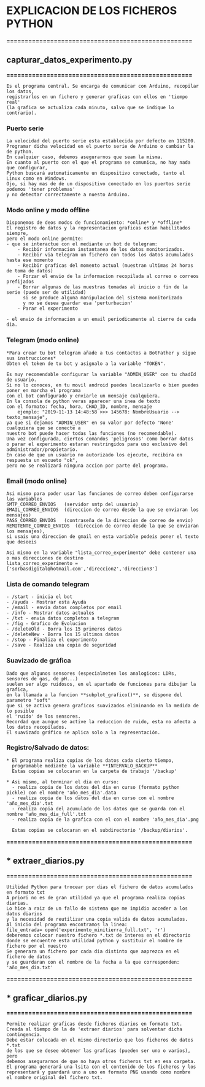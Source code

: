 # EXPLICACION DE LOS FICHEROS PYTHON

**===================================================**
## capturar_datos_experimento.py
**===================================================**

	Es el programa central. Se encarga de comunicar con Arduino, recopilar los datos, 
	registrarlos en un fichero y generar graficas con ellos en 'tiempo real' 
	(la grafica se actualiza cada minuto, salvo que se indique lo contrario).

### Puerto serie

	La velocidad del puerto serie esta establecida por defecto en 115200.
	Programar dicha velocidad en el puerto serie de Arduino o cambiar la de python.
	En cualquier caso, debemos asegurarnos que sean la misma.
	En cuanto al puerto con el que el programa se comunica, no hay nada que configurar,
	Python buscará automaticamente un dispositivo conectado, tanto el Linux como en Windows.
	Ojo, si hay mas de de un dispositivo conectado en los puertos serie podemos 'tener problemas'
	y no detectar correctamente a nuesto Arduino.

### Modo online y modo offline

	Disponemos de deos modos de funcionamiento: *online* y *offline*
	El registro de datos y la representacion graficas estan habilitados siempre,
	pero el modo online permite:
	- que se interactue con el mediante un bot de telegram: 
		- Recibir informacion instantanea de los datos monitorizados.
		- Recibir via telegram un fichero con todos los datos acumulados hasta ese momento
		- Recibir graficas del momento actual (muestran ultimas 24 horas de toma de datos)
		- Forzar el envio de la informacion recopilada al correo o correos prefijados
		- Borrar algunas de las muestras tomadas al inicio o fin de la serie (puede ser de utilidad) 
		  si se produce alguna manipulacion del sistema monitorizado 
		  y no se desea guardar esa 'perturbacion'
		- Parar el experimento
		  
	- el envio de informacion a un email periodicamente al cierre de cada dia.


### Telegram (modo online)

    *Para crear tu bot telegram añade a tus contactos a BotFather y sigue sus instrucciones*
	Obten el token de tu bot y asignalo a la variable "TOKEN".
	
	Es muy recomendable configurar la variable "ADMIN_USER" con tu chadId de usuario. 
	Si no lo conoces, en tu movil android puedes localizarlo o bien puedes poner en marcha el programa 
	con el bot configurado y enviarle un mensaje cualquiera. 
	En la consola de python veras aparecer una inea de texto
	con el formato: fecha, hora, CHAD_ID, nombre, mensaje	
		ejemplo: "2019-11-13 14:48:58 >>> 145678: NombreUsuario --> texto_mensaje",
	ya que si dejamos "ADMIN_USER" en su valor por defecto 'None' cualquiera que se conecte a 
	nuestro bot puede hacer todas las funciones (no recomendable).
	Una vez configurada, ciertos comandos 'peligrosos' como borrar datos 
	o parar el experimento estaran restringidos para uso exclusivo del administrador/propietario.
	En caso de que un usuario no autorizado los ejecute, recibira en respuesta un escueto "ok", 
	pero no se realizará ninguna accion por parte del programa.

### Email (modo online)

	Asi mismo para poder usar las funciones de correo deben configurarse las variables
	SMTP_CORREO_ENVIOS   (servidor smtp del usuario)
	EMAIL_CORREO_ENVIOS  (direccion de correo desde la que se enviaran los mensajes)
	PASS_CORREO_ENVIOS   (contraseña de la direccion de correo de envio)
	REMITENTE_CORREO_ENVIOS  (direccion de correo desde la que se enviaran los mensajes),
	si usais una direccion de gmail en esta variable podeis poner el texto que deseeis

	Asi mismo en la variable "lista_correo_experimento" debe contener una o mas direcciones de destino
	lista_correo_experimento = ['sorbasdigital@hotmail.com','direccion2','direccion3']  

### Lista de comando telegram

	- /start - inicia el bot
	- /ayuda - Mostrar esta Ayuda
	- /email - envia datos completos por email
	- /info - Mostrar datos actuales
	- /txt - envia datos completos a telegram
	- /fig - Grafico de Evolucion
	- /deleteOld - Borra los 15 primeros datos
	- /deleteNew - Borra los 15 ultimos datos
	- /stop - Finaliza el experimento
	- /save - Realiza una copia de seguridad




### Suavizado de gráfica

	Dado que algunos sensores (especialmeten los analogicos: LDRs, sensores de gas, de pH...) 
	suelen ser algo ruidosos, en el apartado de funciones para dibujar la grafica, 
	en la llamada a la funcion **subplot_grafico()**, se dispone del parametro "soft" 
	que si se activa genera graficos suavizados eliminando en la medida de lo posible 
	el 'ruido' de los sensores.
	Recordad que aunque se active la reduccion de ruido, esta no afecta a los datos recopilados. 
	El suavizado gráfico se aplica solo a la representación.


### Registro/Salvado de datos:

	* El programa realiza copias de los datos cada cierto tiempo, 
	  programable mediante la variable **INTERVALO_BACKUP**
	  Estas copias se colocaran en la carpeta de trabajo '/backup'

	* Asi mismo, al terminar el dia en curso:
	  - realiza copia de los datos del dia en curso (formato python pickle) con el nombre 'año_mes_dia'.data 
	  - realiza copia de los datos del dia en curso con el nombre 'año_mes_dia'.txt
	  - realiza copia del acumulado de los datos que se guarda con el nombre 'año_mes_dia_full'.txt
	  - realiza copia de la grafica con el con el nombre 'año_mes_dia'.png
	  
	  Estas copias se colocaran en el subdirectorio '/backup/diarios'.
	
	

**===================================================**
## * extraer_diarios.py
**===================================================**

	Utilidad Python para trocear por dias el fichero de datos acumulados en formato txt
	A priori no es de gran utilidad ya que el programa realiza copias diarias.
	Lo hice a raiz de un fallo de sistema que me impidio acceder a los datos diarios 
	y la necesidad de reutilizar una copia valida de datos acumulados.
	Al inicio del programa encontramos la linea:
	file_entrada= open('experimento_minitierra_full.txt', 'r') 
	deberemos colocar nuestro fichero *.txt de interes en el directorio 
	donde se encuentre esta utilidad python y sustituir el nombre de fichero por el nuestro
	Se generara un fichero por cada dia distinto que aaprezca en el fichero de datos
	y se guardaran con el nombre de la fecha a la que corresponden: 'año_mes_dia.txt'
	
	

**===================================================**
## * graficar_diarios.py
**===================================================**

	Permite realizar graficas desde ficheros diarios en formato txt.
	Creada al tiempo de la de 'extraer diarios' para solventar dicha contingencia.
	Debe estar colocada en el mismo directorio que los ficheros de datos *.txt 
	de los que se desee obtener las graficas (pueden ser uno o varios), pero
	debemos asegurarnos de que no haya otros ficheros txt en esa carpeta.
	El programa generará una lsita con el contenido de los ficheros y los 
	representará y guardará uno a uno en formato PNG usando como nombre 
	el nombre original del fichero txt.
	
